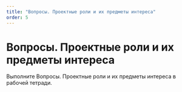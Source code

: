 ```yaml
---
title: "Вопросы. Проектные роли и их предметы интереса"
order: 5
---
```


# Вопросы. Проектные роли и их предметы интереса

Выполните Вопросы. Проектные роли и их предметы интереса в рабочей тетради.